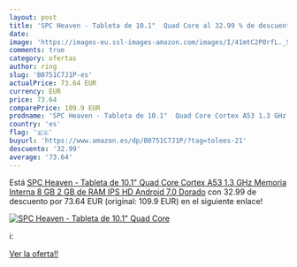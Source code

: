 ```yaml
---
layout: post
title: 'SPC Heaven - Tableta de 10.1"  Quad Core al 32.99 % de descuento'
date: 
image: 'https://images-eu.ssl-images-amazon.com/images/I/41mtC2P0rfL._SL200_.jpg'
comments: true
category: ofertas
author: ring
slug: 'B0751C7J1P-es'
actualPrice: 73.64 EUR
currency: EUR
price: 73.64
comparePrice: 109.9 EUR
prodname: 'SPC Heaven - Tableta de 10.1"  Quad Core Cortex A53 1.3 GHz  Memoria Interna 8 GB  2 GB de RAM  IPS HD  Android 7.0  Dorado'
country: 'es'
flag: '🇪🇸'
buyurl: 'https://www.amazon.es/dp/B0751C7J1P/?tag=tolees-21'
descuento: '32.99'
average: '73.64'
---
```


Está [SPC Heaven - Tableta de 10.1"  Quad Core Cortex A53 1.3 GHz  Memoria Interna 8 GB  2 GB de RAM  IPS HD  Android 7.0  Dorado](https://www.amazon.es/dp/B0751C7J1P/?tag=tolees-21) con 32.99 de descuento por 73.64 EUR (original: 109.9 EUR) en el siguiente enlace!

[![SPC Heaven - Tableta de 10.1"  Quad Core](https://images-eu.ssl-images-amazon.com/images/I/41mtC2P0rfL._SL200_.jpg)](https://www.amazon.es/dp/B0751C7J1P/?tag=tolees-21)

ℹ️:


[Ver la oferta!!](https://www.amazon.es/dp/B0751C7J1P/?tag=tolees-21)
